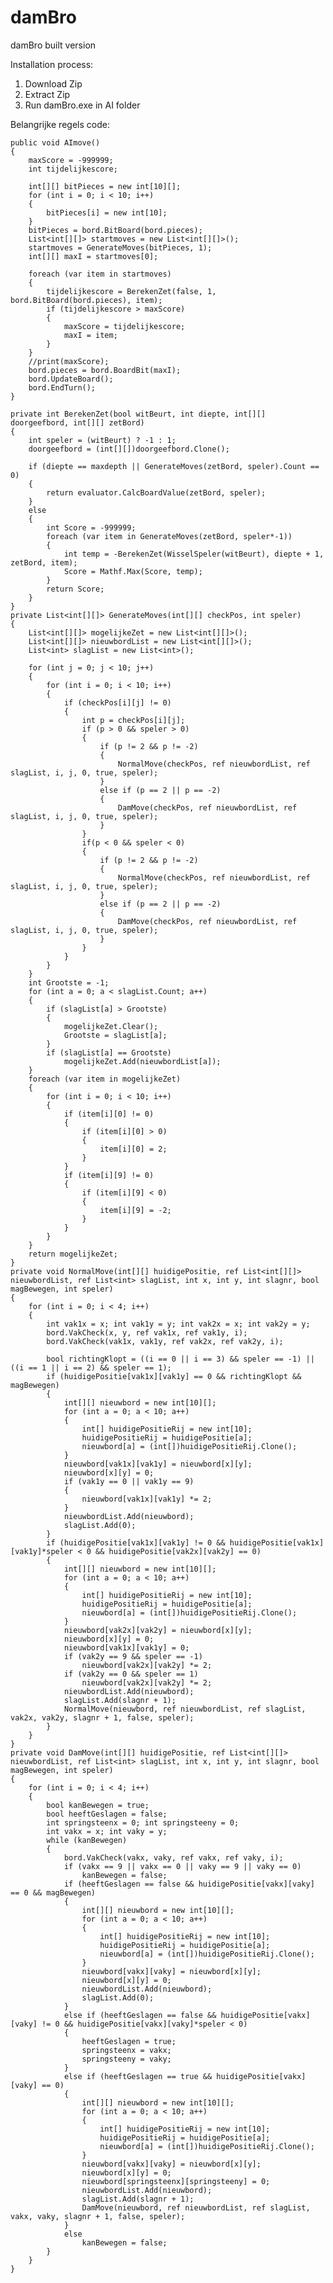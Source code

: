 # damBro
damBro built version

Installation process:
1. Download Zip
2. Extract Zip
3. Run damBro.exe in AI folder


Belangrijke regels code:

    public void AImove()
    {
        maxScore = -999999;
        int tijdelijkescore;

        int[][] bitPieces = new int[10][];
        for (int i = 0; i < 10; i++)
        {
            bitPieces[i] = new int[10];
        }
        bitPieces = bord.BitBoard(bord.pieces);
        List<int[][]> startmoves = new List<int[][]>();
        startmoves = GenerateMoves(bitPieces, 1);
        int[][] maxI = startmoves[0];

        foreach (var item in startmoves)
        {
            tijdelijkescore = BerekenZet(false, 1, bord.BitBoard(bord.pieces), item);
            if (tijdelijkescore > maxScore)
            {  
                maxScore = tijdelijkescore;
                maxI = item;
            } 
        }
        //print(maxScore);
        bord.pieces = bord.BoardBit(maxI);
        bord.UpdateBoard();
        bord.EndTurn();
    }

    private int BerekenZet(bool witBeurt, int diepte, int[][] doorgeefbord, int[][] zetBord)
    {
        int speler = (witBeurt) ? -1 : 1;
        doorgeefbord = (int[][])doorgeefbord.Clone();

        if (diepte == maxdepth || GenerateMoves(zetBord, speler).Count == 0)
        {
            return evaluator.CalcBoardValue(zetBord, speler);
        }
        else
        {
            int Score = -999999;
            foreach (var item in GenerateMoves(zetBord, speler*-1))
            {
                int temp = -BerekenZet(WisselSpeler(witBeurt), diepte + 1, zetBord, item);
                Score = Mathf.Max(Score, temp);  
            }
            return Score;
        }
    }
    private List<int[][]> GenerateMoves(int[][] checkPos, int speler)  
    {
        List<int[][]> mogelijkeZet = new List<int[][]>();
        List<int[][]> nieuwbordList = new List<int[][]>();
        List<int> slagList = new List<int>();

        for (int j = 0; j < 10; j++)
        {
            for (int i = 0; i < 10; i++)
            {
                if (checkPos[i][j] != 0)
                {
                    int p = checkPos[i][j];
                    if (p > 0 && speler > 0)
                    {
                        if (p != 2 && p != -2)
                        {
                            NormalMove(checkPos, ref nieuwbordList, ref slagList, i, j, 0, true, speler);
                        }
                        else if (p == 2 || p == -2)
                        {
                            DamMove(checkPos, ref nieuwbordList, ref slagList, i, j, 0, true, speler);
                        }
                    }
                    if(p < 0 && speler < 0)
                    {
                        if (p != 2 && p != -2)
                        {
                            NormalMove(checkPos, ref nieuwbordList, ref slagList, i, j, 0, true, speler);
                        }
                        else if (p == 2 || p == -2)
                        {
                            DamMove(checkPos, ref nieuwbordList, ref slagList, i, j, 0, true, speler);
                        }
                    }
                }
            }
        }
        int Grootste = -1;
        for (int a = 0; a < slagList.Count; a++)
        {
            if (slagList[a] > Grootste)
            {
                mogelijkeZet.Clear();
                Grootste = slagList[a];
            }
            if (slagList[a] == Grootste)
                mogelijkeZet.Add(nieuwbordList[a]);
        }
        foreach (var item in mogelijkeZet)
        {
            for (int i = 0; i < 10; i++)
            {
                if (item[i][0] != 0)
                {
                    if (item[i][0] > 0)
                    {
                        item[i][0] = 2;
                    }
                }
                if (item[i][9] != 0)
                {
                    if (item[i][9] < 0)
                    {
                        item[i][9] = -2;
                    }
                }
            }
        }
        return mogelijkeZet;
    }
    private void NormalMove(int[][] huidigePositie, ref List<int[][]> nieuwbordList, ref List<int> slagList, int x, int y, int slagnr, bool magBewegen, int speler)
    {
        for (int i = 0; i < 4; i++)
        {
            int vak1x = x; int vak1y = y; int vak2x = x; int vak2y = y;
            bord.VakCheck(x, y, ref vak1x, ref vak1y, i);
            bord.VakCheck(vak1x, vak1y, ref vak2x, ref vak2y, i);

            bool richtingKlopt = ((i == 0 || i == 3) && speler == -1) || ((i == 1 || i == 2) && speler == 1);
            if (huidigePositie[vak1x][vak1y] == 0 && richtingKlopt && magBewegen)
            {
                int[][] nieuwbord = new int[10][];
                for (int a = 0; a < 10; a++)
                {
                    int[] huidigePositieRij = new int[10];
                    huidigePositieRij = huidigePositie[a];
                    nieuwbord[a] = (int[])huidigePositieRij.Clone();
                }
                nieuwbord[vak1x][vak1y] = nieuwbord[x][y];
                nieuwbord[x][y] = 0;
                if (vak1y == 0 || vak1y == 9)
                {
                    nieuwbord[vak1x][vak1y] *= 2;
                } 
                nieuwbordList.Add(nieuwbord);
                slagList.Add(0);
            }
            if (huidigePositie[vak1x][vak1y] != 0 && huidigePositie[vak1x][vak1y]*speler < 0 && huidigePositie[vak2x][vak2y] == 0)
            {
                int[][] nieuwbord = new int[10][];
                for (int a = 0; a < 10; a++)
                {
                    int[] huidigePositieRij = new int[10];
                    huidigePositieRij = huidigePositie[a];
                    nieuwbord[a] = (int[])huidigePositieRij.Clone();
                }
                nieuwbord[vak2x][vak2y] = nieuwbord[x][y];
                nieuwbord[x][y] = 0;
                nieuwbord[vak1x][vak1y] = 0;
                if (vak2y == 9 && speler == -1)
                    nieuwbord[vak2x][vak2y] *= 2;
                if (vak2y == 0 && speler == 1)
                    nieuwbord[vak2x][vak2y] *= 2;
                nieuwbordList.Add(nieuwbord);
                slagList.Add(slagnr + 1);
                NormalMove(nieuwbord, ref nieuwbordList, ref slagList, vak2x, vak2y, slagnr + 1, false, speler);
            }
        }
    }
    private void DamMove(int[][] huidigePositie, ref List<int[][]> nieuwbordList, ref List<int> slagList, int x, int y, int slagnr, bool magBewegen, int speler)
    {
        for (int i = 0; i < 4; i++)
        {
            bool kanBewegen = true;
            bool heeftGeslagen = false;
            int springsteenx = 0; int springsteeny = 0;
            int vakx = x; int vaky = y;
            while (kanBewegen)
            {
                bord.VakCheck(vakx, vaky, ref vakx, ref vaky, i);
                if (vakx == 9 || vakx == 0 || vaky == 9 || vaky == 0)
                    kanBewegen = false;
                if (heeftGeslagen == false && huidigePositie[vakx][vaky] == 0 && magBewegen)
                {
                    int[][] nieuwbord = new int[10][];
                    for (int a = 0; a < 10; a++)
                    {
                        int[] huidigePositieRij = new int[10];
                        huidigePositieRij = huidigePositie[a];
                        nieuwbord[a] = (int[])huidigePositieRij.Clone();
                    }
                    nieuwbord[vakx][vaky] = nieuwbord[x][y];
                    nieuwbord[x][y] = 0;
                    nieuwbordList.Add(nieuwbord);
                    slagList.Add(0);
                }
                else if (heeftGeslagen == false && huidigePositie[vakx][vaky] != 0 && huidigePositie[vakx][vaky]*speler < 0)
                {
                    heeftGeslagen = true;
                    springsteenx = vakx;
                    springsteeny = vaky;
                }
                else if (heeftGeslagen == true && huidigePositie[vakx][vaky] == 0)
                {
                    int[][] nieuwbord = new int[10][];
                    for (int a = 0; a < 10; a++)
                    {
                        int[] huidigePositieRij = new int[10];
                        huidigePositieRij = huidigePositie[a];
                        nieuwbord[a] = (int[])huidigePositieRij.Clone();
                    }
                    nieuwbord[vakx][vaky] = nieuwbord[x][y];
                    nieuwbord[x][y] = 0;
                    nieuwbord[springsteenx][springsteeny] = 0;
                    nieuwbordList.Add(nieuwbord);
                    slagList.Add(slagnr + 1);
                    DamMove(nieuwbord, ref nieuwbordList, ref slagList, vakx, vaky, slagnr + 1, false, speler);
                }
                else
                    kanBewegen = false;
            }
        }
    }

